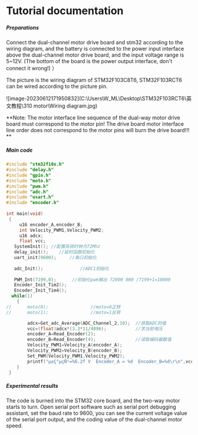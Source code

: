# Tutorial documentation

##### Preparations

Connect the dual-channel motor drive board and stm32 according to the wiring diagram, and the battery is connected to the power input interface above the dual-channel motor drive board, and the input voltage range is 5~12V. (The bottom of the board is the power output interface, don't connect it wrong!) ）

The picture is the wiring diagram of STM32F103C8T6, STM32F103RCT6 can be wired according to the picture pin.

![image-20230612171950832](C:\Users\W_ML\Desktop\STM32F103RCT6\英文教程\310 motor\Wiring diagram.jpg)

**Note: The motor interface line sequence of the dual-way motor drive board must correspond to the motor pin! The drive board motor interface line order does not correspond to the motor pins will burn the drive board!!! **

##### Main code

```c
#include "stm32f10x.h"
#include "delay.h"
#include "gpio.h"
#include "moto.h"
#include "pwm.h"
#include "adc.h"
#include "usart.h"
#include "encoder.h"
 
int main(void)
 {	
	 u16 encoder_A,encoder_B;
	 int Velocity_PWM1,Velocity_PWM2;
	 u16 adcx;
	 float vcc;
   SystemInit(); //配置系统时钟为72Mhz  
   delay_init();    //延时函数初始化
   uart_init(9600);		//串口初始化
	 
   adc_Init();				//ADC1初始化  
	 
   PWM_Int(7199,0);      //初始化pwm输出 72000 000 /7199+1=10000 
   Encoder_Init_Tim2();
   Encoder_Init_Tim4();
  while(1)
	{
//	    moto(0);                //moto=0正转
//	    moto(1);                //moto=1反转

		adcx=Get_adc_Average(ADC_Channel_2,10);  //获取ADC的值
		vcc=(float)adcx*(3.3*11/4096);     		 //求当前电压
		encoder_A=Read_Encoder(2);
		encoder_B=Read_Encoder(4);               //读取编码器数值
		Velocity_PWM1=Velocity_A(encoder_A);
		Velocity_PWM2=Velocity_B(encoder_B);
		Set_PWM(Velocity_PWM1,Velocity_PWM2);
		printf("µ±Ç°µçÑ¹=%6.2f V  Encoder_A = %d  Encoder_B=%d\r\n",vcc,encoder_A,encoder_B);				//打印当前工作电压及转速	
	}
 }


```

##### Experimental results						

The code is burned into the STM32 core board, and the two-way motor starts to turn. Open serial port software such as serial port debugging assistant, set the baud rate to 9600, you can see the current voltage value of the serial port output, and the coding value of the dual-channel motor speed.